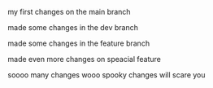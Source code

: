 my first changes on the main branch

made some changes in the dev branch

made some changes in the feature branch

made even more changes on speacial feature

soooo many changes
wooo spooky changes will scare you
